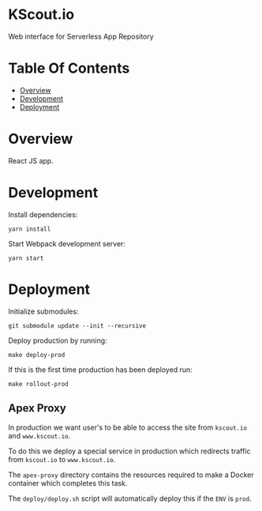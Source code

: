 # KScout.io
Web interface for Serverless App Repository

# Table Of Contents
- [Overview](#overview)
- [Development](#development)
- [Deployment](#deployment)

# Overview
React JS app.

# Development
Install dependencies:

```
yarn install
```

Start Webpack development server:

```
yarn start
```

# Deployment
Initialize submodules:

```
git submodule update --init --recursive
```

Deploy production by running:

```
make deploy-prod
```

If this is the first time production has been deployed run:

```
make rollout-prod
```

## Apex Proxy
In production we want user's to be able to access the site from `kscout.io`
and `www.kscout.io`.  

To do this we deploy a special service in production which redirects 
traffic from `kscout.io` to `www.kscout.io`.  

The `apex-proxy` directory contains the resources required to make a Docker
container which completes this task.  

The `deploy/deploy.sh` script will automatically deploy this if the `ENV`
is `prod`.

